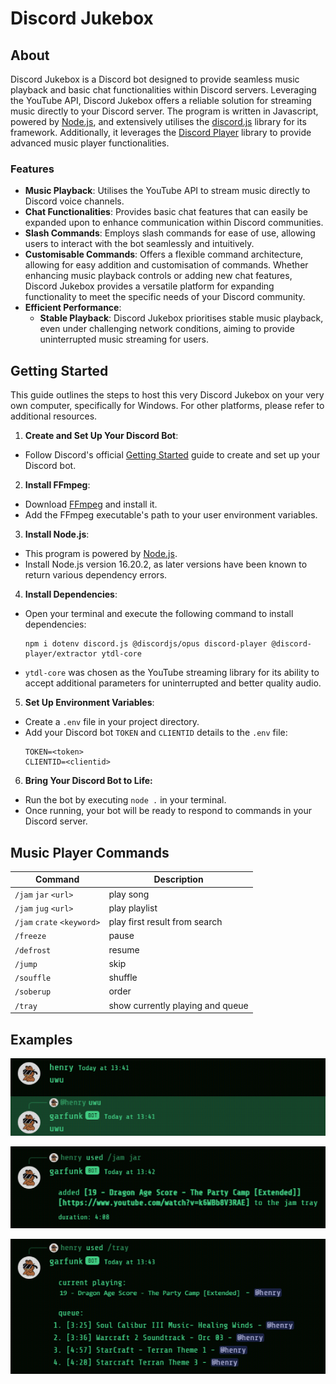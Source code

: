 # Discord Jukebox

## About

Discord Jukebox is a Discord bot designed to provide seamless music playback and basic chat functionalities within Discord servers. Leveraging the YouTube API, Discord Jukebox offers a reliable solution for streaming music directly to your Discord server. The program is written in Javascript, powered by [Node.js](https://nodejs.org/en), and extensively utilises the [discord.js](https://discord.js.org/) library for its framework. Additionally, it leverages the [Discord Player](https://discord-player.js.org/) library to provide advanced music player functionalities.

### Features

- **Music Playback**: Utilises the YouTube API to stream music directly to Discord voice channels.
- **Chat Functionalities**: Provides basic chat features that can easily be expanded upon to enhance communication within Discord communities.
- **Slash Commands**: Employs slash commands for ease of use, allowing users to interact with the bot seamlessly and intuitively.
- **Customisable Commands**: Offers a flexible command architecture, allowing for easy addition and customisation of commands. Whether enhancing music playback controls or adding new chat features, Discord Jukebox provides a versatile platform for expanding functionality to meet the specific needs of your Discord community.
- **Efficient Performance**:
  - **Stable Playback**: Discord Jukebox prioritises stable music playback, even under challenging network conditions, aiming to provide uninterrupted music streaming for users.

## Getting Started

This guide outlines the steps to host this very Discord Jukebox on your very own computer, specifically for Windows. For other platforms, please refer to additional resources.

1. **Create and Set Up Your Discord Bot**:
  - Follow Discord's official [Getting Started](https://discord.com/developers/docs/getting-started) guide to create and set up your Discord bot.
2. **Install FFmpeg**:
  - Download [FFmpeg](https://ffmpeg.org/download.html) and install it.
  - Add the FFmpeg executable's path to your user environment variables.
3. **Install Node.js**:
  - This program is powered by [Node.js](https://nodejs.org/en).
  - Install Node.js version 16.20.2, as later versions have been known to return various dependency errors.
4. **Install Dependencies**:
  - Open your terminal and execute the following command to install dependencies:
    ```
    npm i dotenv discord.js @discordjs/opus discord-player @discord-player/extractor ytdl-core
    ```
  - `ytdl-core` was chosen as the YouTube streaming library for its ability to accept additional parameters for uninterrupted and better quality audio.
5. **Set Up Environment Variables**:
  - Create a `.env` file in your project directory.
  - Add your Discord bot `TOKEN` and `CLIENTID` details to the `.env` file:
    ```
    TOKEN=<token>
    CLIENTID=<clientid>
    ```
6. **Bring Your Discord Bot to Life:**
  - Run the bot by executing `node .` in your terminal.
  - Once running, your bot will be ready to respond to commands in your Discord server.

## Music Player Commands

| Command                    | Description                      |
| -------------------------- | -------------------------------- |
| `/jam` `jar` `<url>`       | play song                        |
| `/jam` `jug` `<url>`       | play playlist                    |
| `/jam` `crate` `<keyword>` | play first result from search    |
| `/freeze`                  | pause                            |
| `/defrost`                 | resume                           |
| `/jump`                    | skip                             |
| `/souffle`                 | shuffle                          |
| `/soberup`                 | order                            |
| `/tray`                    | show currently playing and queue |

## Examples

![img-uwu](img/uwu.png)

![img-add](img/add.png)

![img-tray](img/tray.png)
